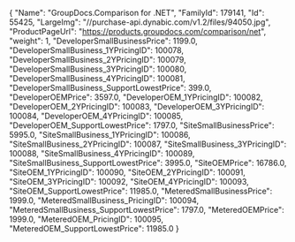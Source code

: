 {
    "Name": "GroupDocs.Comparison for .NET",
    "FamilyId": 179141,
    "Id": 55425,
    "LargeImg": "//purchase-api.dynabic.com/v1.2/files/94050.jpg",
    "ProductPageUrl": "https://products.groupdocs.com/comparison/net",
    "weight": 1,
    "DeveloperSmallBusinessPrice": 1199.0,
    "DeveloperSmallBusiness_1YPricingID": 100078,
    "DeveloperSmallBusiness_2YPricingID": 100079,
    "DeveloperSmallBusiness_3YPricingID": 100080,
    "DeveloperSmallBusiness_4YPricingID": 100081,
    "DeveloperSmallBusiness_SupportLowestPrice": 399.0,
    "DeveloperOEMPrice": 3597.0,
    "DeveloperOEM_1YPricingID": 100082,
    "DeveloperOEM_2YPricingID": 100083,
    "DeveloperOEM_3YPricingID": 100084,
    "DeveloperOEM_4YPricingID": 100085,
    "DeveloperOEM_SupportLowestPrice": 1797.0,
    "SiteSmallBusinessPrice": 5995.0,
    "SiteSmallBusiness_1YPricingID": 100086,
    "SiteSmallBusiness_2YPricingID": 100087,
    "SiteSmallBusiness_3YPricingID": 100088,
    "SiteSmallBusiness_4YPricingID": 100089,
    "SiteSmallBusiness_SupportLowestPrice": 3995.0,
    "SiteOEMPrice": 16786.0,
    "SiteOEM_1YPricingID": 100090,
    "SiteOEM_2YPricingID": 100091,
    "SiteOEM_3YPricingID": 100092,
    "SiteOEM_4YPricingID": 100093,
    "SiteOEM_SupportLowestPrice": 11985.0,
    "MeteredSmallBusinessPrice": 1999.0,
    "MeteredSmallBusiness_PricingID": 100094,
    "MeteredSmallBusiness_SupportLowestPrice": 1797.0,
    "MeteredOEMPrice": 1999.0,
    "MeteredOEM_PricingID": 100095,
    "MeteredOEM_SupportLowestPrice": 11985.0
}